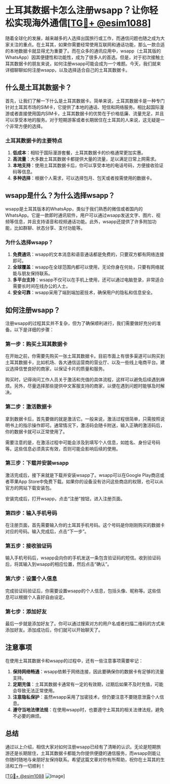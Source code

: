 # 土耳其数据卡怎么注册wsapp？让你轻松实现海外通信[[TG💪+ @esim1088](https://t.me/s/esim1088)]

随着全球化的发展，越来越多的人选择出国旅行或工作，而通信问题也随之成为大家关注的重点。在土耳其，如果你需要经常使用互联网和通话功能，那么一款合适的本地数据卡就显得尤为重要了。而在众多的通讯应用中，wsapp（土耳其版的WhatsApp）因其便捷性和功能性，成为了很多人的首选。但是，对于初次接触土耳其数据卡的朋友来说，如何注册wsapp可能会成为一个难题。今天，我们就来详细聊聊如何注册wsapp，以及选择适合自己的土耳其数据卡。

## 什么是土耳其数据卡？

首先，让我们了解一下什么是土耳其数据卡。简单来说，土耳其数据卡是一种专门针对土耳其市场的SIM卡，它提供了本地的通话、短信和网络服务。相比起国际漫游或者直接使用国内SIM卡，土耳其数据卡的优势在于价格低廉、流量充足，并且可以享受本地的服务。对于短期游客或者长期居住在土耳其的人来说，这无疑是一个非常方便的选择。

### 土耳其数据卡的主要特点

1. **低成本**：相较于国际漫游套餐，土耳其数据卡的价格通常更加实惠。
2. **高流量**：大多数土耳其数据卡都提供大量的流量，足以满足日常上网需求。
3. **本地支持**：使用土耳其数据卡后，你可以享受本地的电话号码，方便接收验证码等信息。
4. **多种选择**：根据个人需求，可以选择包月、包天或者按需使用的数据卡。

## wsapp是什么？为什么选择wsapp？

wsapp是土耳其版本的WhatsApp，类似于我们熟悉的微信或者国内的WhatsApp。它是一款即时通讯软件，用户可以通过wsapp发送文字、图片、视频等信息，并且支持语音和视频通话功能。此外，wsapp还提供了许多附加功能，比如群聊、状态分享、支付功能等。

### 为什么选择wsapp？

1. **免费通讯**：wsapp的文本消息和语音通话都是免费的，只要双方都有网络连接即可。
2. **全球覆盖**：wsapp在全球范围内都可以使用，无论你身在何处，只要有网络就能与朋友保持联系。
3. **多平台支持**：wsapp不仅可以在手机上使用，还可以通过电脑登录，非常适合需要长时间在线办公的人士。
4. **安全可靠**：wsapp采用了端到端加密技术，确保用户的隐私和信息安全。

## 如何注册wsapp？

注册wsapp的过程其实并不复杂，但为了确保顺利进行，我们需要做好充分的准备。以下是详细的步骤：

### 第一步：购买土耳其数据卡

在开始之前，你需要先购买一张土耳其数据卡。目前市面上有很多渠道可以购买到土耳其数据卡，比如机场、各大通信运营商的营业厅、以及一些线上电商平台。建议选择信誉良好的商家，以保证卡片的质量和服务。

购买时，记得询问工作人员关于激活和充值的具体流程，这样可以避免后续遇到麻烦。另外，尽量选择那些提供中文客服支持的商家，以便在遇到问题时能够及时解决。

### 第二步：激活数据卡

拿到数据卡后，首先要做的就是激活它。一般来说，激活过程很简单，只需按照说明书上的指示操作即可。通常情况下，激活码会随卡附送，输入正确的激活码后，你的数据卡就可以正常使用了。

需要注意的是，在激活过程中可能会涉及到填写个人信息，如姓名、身份证号码等。这些信息必须真实有效，否则可能会影响后续的使用。

### 第三步：下载并安装wsapp

激活完成后，接下来就是下载并安装wsapp了。wsapp可以在Google Play商店或者苹果App Store中免费下载。如果你的设备没有访问这些商店的权限，也可以从官方的网站下载安装包。

安装完成后，打开wsapp，点击“注册”按钮，进入注册页面。

### 第四步：输入手机号码

在注册页面，首先需要输入你的土耳其手机号码。这个号码是你刚刚购买的数据卡对应的号码。输入完成后，点击“下一步”。

### 第五步：接收验证码

输入手机号码后，wsapp会向你的手机发送一条包含验证码的短信。收到验证码后，将其输入到wsapp的相应位置，然后点击“确认”。

### 第六步：设置个人信息

完成验证码验证后，你需要设置wsapp的个人信息，包括头像、昵称等。这些信息可以根据个人喜好自由设定。

### 第七步：添加好友

最后一步就是添加好友了。你可以通过搜索对方的用户名或者扫描二维码的方式来添加好友。添加成功后，你们就可以开始聊天了。

## 注意事项

在使用土耳其数据卡和wsapp的过程中，还有一些注意事项需要牢记：

1. **保持网络畅通**：wsapp依赖于网络连接，因此要确保你的数据卡有足够的流量支持。
2. **定期充值**：土耳其数据卡通常有一定的有效期，过期后如果不及时充值，可能会导致无法正常使用。
3. **注意隐私保护**：虽然wsapp采用了加密技术，但仍要注意不要随意泄露个人信息。
4. **遵守当地法律法规**：在使用wsapp时，也要遵守土耳其的相关法律法规，避免不必要的麻烦。

## 总结

通过以上介绍，相信大家对如何注册wsapp已经有了清晰的认识。无论是短期旅游还是长期居住，土耳其数据卡都能为你提供便捷的通信服务，而wsapp则能让你随时随地与亲朋好友保持联系。希望这篇文章对你有所帮助，祝你在土耳其的生活和工作一切顺利！

[[TG💪+ @esim1088](https://t.me/s/esim1088) ![Image](https://i.postimg.cc/4NQfJmqS/Snipaste-2025-05-13-00-14-12.png)]